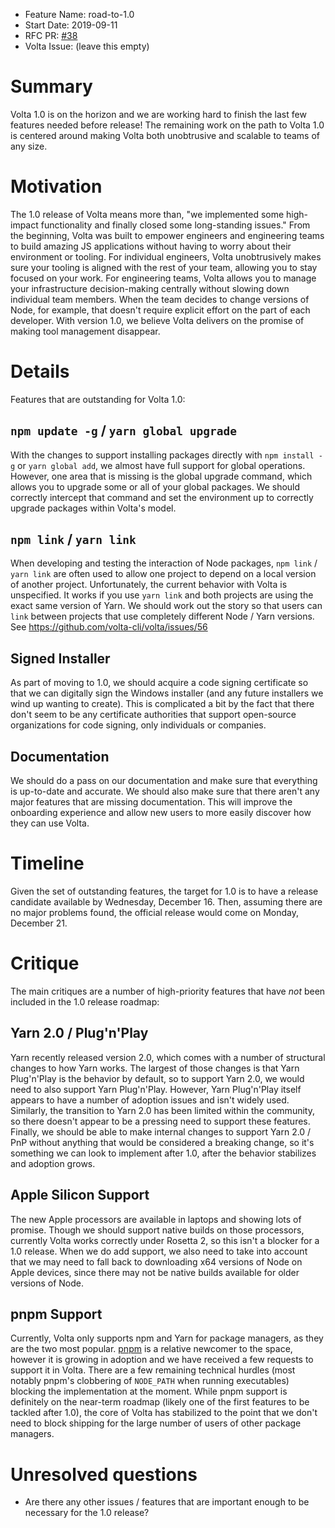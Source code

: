 - Feature Name: road-to-1.0
- Start Date: 2019-09-11
- RFC PR: [#38](https://github.com/volta-cli/rfcs/pull/38)
- Volta Issue: (leave this empty)

# Summary
[summary]: #summary

Volta 1.0 is on the horizon and we are working hard to finish the last few features needed before release! The remaining work on the path to Volta 1.0 is centered around making Volta both unobtrusive and scalable to teams of any size.

# Motivation
[motivation]: #motivation

The 1.0 release of Volta means more than, "we implemented some high-impact functionality and finally closed some long-standing issues." From the beginning, Volta was built to empower engineers and engineering teams to build amazing JS applications without having to worry about their environment or tooling. For individual engineers, Volta unobtrusively makes sure your tooling is aligned with the rest of your team, allowing you to stay focused on your work. For engineering teams, Volta allows you to manage your infrastructure decision-making centrally without slowing down individual team members. When the team decides to change versions of Node, for example, that doesn't require explicit effort on the part of each developer. With version 1.0, we believe Volta delivers on the promise of making tool management disappear.

# Details
[details]: #details

Features that are outstanding for Volta 1.0:

## `npm update -g` / `yarn global upgrade`

With the changes to support installing packages directly with `npm install -g` or `yarn global add`, we almost have full support for global operations. However, one area that is missing is the global upgrade command, which allows you to upgrade some or all of your global packages. We should correctly intercept that command and set the environment up to correctly upgrade packages within Volta's model.

## `npm link` / `yarn link`

When developing and testing the interaction of Node packages, `npm link` / `yarn link` are often used to allow one project to depend on a local version of another project. Unfortunately, the current behavior with Volta is unspecified. It works if you use `yarn link` and both projects are using the exact same version of Yarn. We should work out the story so that users can `link` between projects that use completely different Node / Yarn versions. See https://github.com/volta-cli/volta/issues/56

## Signed Installer

As part of moving to 1.0, we should acquire a code signing certificate so that we can digitally sign the Windows installer (and any future installers we wind up wanting to create). This is complicated a bit by the fact that there don't seem to be any certificate authorities that support open-source organizations for code signing, only individuals or companies.

## Documentation

We should do a pass on our documentation and make sure that everything is up-to-date and accurate. We should also make sure that there aren't any major features that are missing documentation. This will improve the onboarding experience and allow new users to more easily discover how they can use Volta.

# Timeline
[timeline]: #timeline

Given the set of outstanding features, the target for 1.0 is to have a release candidate available by Wednesday, December 16. Then, assuming there are no major problems found, the official release would come on Monday, December 21.

# Critique
[critique]: #critique

The main critiques are a number of high-priority features that have _not_ been included in the 1.0 release roadmap:

## Yarn 2.0 / Plug'n'Play

Yarn recently released version 2.0, which comes with a number of structural changes to how Yarn works. The largest of those changes is that Yarn Plug'n'Play is the behavior by default, so to support Yarn 2.0, we would need to also support Yarn Plug'n'Play. However, Yarn Plug'n'Play itself appears to have a number of adoption issues and isn't widely used. Similarly, the transition to Yarn 2.0 has been limited within the community, so there doesn't appear to be a pressing need to support these features. Finally, we should be able to make internal changes to support Yarn 2.0 / PnP without anything that would be considered a breaking change, so it's something we can look to implement after 1.0, after the behavior stabilizes and adoption grows.

## Apple Silicon Support

The new Apple processors are available in laptops and showing lots of promise. Though we should support native builds on those processors, currently Volta works correctly under Rosetta 2, so this isn't a blocker for a 1.0 release. When we do add support, we also need to take into account that we may need to fall back to downloading x64 versions of Node on Apple devices, since there may not be native builds available for older versions of Node.

## pnpm Support

Currently, Volta only supports npm and Yarn for package managers, as they are the two most popular. [pnpm](https://pnpm.js.org/) is a relative newcomer to the space, however it is growing in adoption and we have received a few requests to support it in Volta. There are a few remaining technical hurdles (most notably pnpm's clobbering of `NODE_PATH` when running executables) blocking the implementation at the moment. While pnpm support is definitely on the near-term roadmap (likely one of the first features to be tackled after 1.0), the core of Volta has stabilized to the point that we don't need to block shipping for the large number of users of other package managers.

# Unresolved questions
[unresolved]: #unresolved-questions

- Are there any other issues / features that are important enough to be necessary for the 1.0 release?
